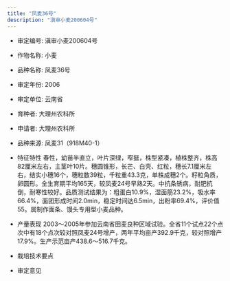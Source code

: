 ```yaml
---
title: "凤麦36号"
description: "滇审小麦200604号"
---
```

* 审定编号:  滇审小麦200604号

*  作物名称:  小麦

*  品种名称:  凤麦36号

*  审定年份:  2006

*  审定单位:  云南省

* 育种者:  大理州农科所

*  申请者:  大理州农科所

*  品种来源:  凤麦31（918M40-1）

*  特征特性
春性，幼苗半直立，叶片深绿，窄挺，株型紧凑，植株整齐，株高82厘米左右，主茎叶10片。穗圆锥形，长芒、白壳、红粒，穗长7.1厘米左右，结实小穗16个，穗粒数39粒，千粒重43.3克，单株成穗2个。籽粒角质，卵圆形。全生育期平均165天，较凤麦24号早熟2天。中抗条锈病，耐肥抗倒，耐寒性较好。品质测试结果为：粗蛋白10.9%，湿面筋23.2%，吸水率66.4%，面团形成时间2.0min，稳定时间达6.5min，出粉率69.4%，评价值55。属制作面条、馒头专用型小麦品种。

*  产量表现
2003～2005年参加云南省田麦良种区域试验。全省11个试点22个点次中有18个点次较对照凤麦24号增产，两年平均亩产392.9千克，较对照增产17.9%。生产示范亩产438.6～516.7千克。

*  栽培技术要点


*  审定意见

